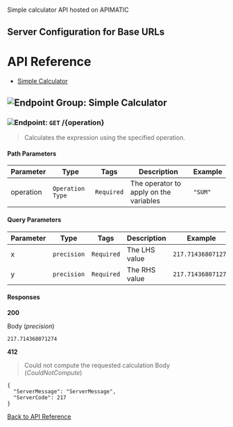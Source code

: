 # 

Simple calculator API hosted on APIMATIC



## Server Configuration for Base URLs







# <a name="api_reference"></a>API Reference

* [Simple Calculator](#simple_calculator)

## <a name="simple_calculator"></a>![Endpoint Group: ](https://apidocs.io/img/class.png "Simple Calculator") Simple Calculator


### <a name="calculate"></a>![Endpoint: ](https://apidocs.io/img/method.png "Calculate") `GET` /{operation}

> Calculates the expression using the specified operation.



#### Path Parameters
| Parameter | Type | Tags | Description | Example |
|-----------|------| ---- |-------------| ------- |
| operation | `Operation Type` |  ``` Required ```  | The operator to apply on the variables | `"SUM"` | 

#### Query Parameters
| Parameter | Type | Tags | Description | Example |
|-----------|------| ---- |-------------| ------- |
| x | `precision` |  ``` Required ```  | The LHS value | `217.714368071274` | 
| y | `precision` |  ``` Required ```  | The RHS value | `217.714368071274` | 

#### Responses
**200** 

Body (_precision_) 
```
217.714368071274
```


**412** 

> Could not compute the requested calculation
Body (_CouldNotCompute_) 
```
{
  "ServerMessage": "ServerMessage",
  "ServerCode": 217
}
```


[Back to API Reference](#api_reference)

